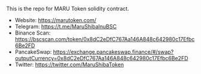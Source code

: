 This is the repo for MARU Token solidity contract. 
- Website: https://marutoken.com/ 
- Telegram: https://t.me/MaruShibaInuBSC
- Binance Scan: https://bscscan.com/token/0x8dC2eDfC767Aa146A848c642980c17Efbc6Be2FD 
- PancakeSwap: https://exchange.pancakeswap.finance/#/swap?outputCurrency=0x8dC2eDfC767Aa146A848c642980c17Efbc6Be2FD
- Twitter: https://twitter.com/MaruShibaToken
